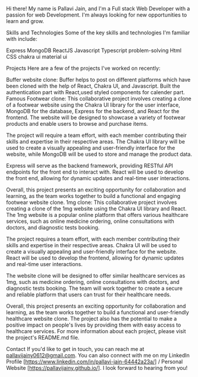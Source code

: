 
Hi there! My name is Pallavi Jain, and I'm a Full stack Web Developer with a passion for web Development. I'm always looking for new opportunities to learn and grow.

Skills and Technologies
Some of the key skills and technologies I'm familiar with include:

Express
MongoDB
ReactJS
Javascript
Typescript 
problem-solving
Html
CSS
chakra ui
material ui

Projects
Here are a few of the projects I've worked on recently:

Buffer website clone: Buffer helps to post on different platforms which have been cloned with the help of React, Chakra UI, and Javascript. Built the authentication part with React,used styled components for calender part.
Famous Footwear clone: This collaborative project involves creating a clone of a footwear website using the Chakra UI library for the user interface, MongoDB for the database, Express for the backend, and React for the frontend. The website will be designed to showcase a variety of footwear products and enable users to browse and purchase items.

The project will require a team effort, with each member contributing their skills and expertise in their respective areas. The Chakra UI library will be used to create a visually appealing and user-friendly interface for the website, while MongoDB will be used to store and manage the product data.

Express will serve as the backend framework, providing RESTful API endpoints for the front end to interact with. React will be used to develop the front end, allowing for dynamic updates and real-time user interactions.

Overall, this project presents an exciting opportunity for collaboration and learning, as the team works together to build a functional and engaging footwear website clone.
1mg clone: This collaborative project involves creating a clone of the 1mg website using the Chakra UI library and React. The 1mg website is a popular online platform that offers various healthcare services, such as online medicine ordering, online consultations with doctors, and diagnostic tests booking.

The project requires a team effort, with each member contributing their skills and expertise in their respective areas. Chakra UI will be used to create a visually appealing and user-friendly interface for the website. React will be used to develop the frontend, allowing for dynamic updates and real-time user interactions.

The website clone will be designed to offer similar healthcare services as 1mg, such as medicine ordering, online consultations with doctors, and diagnostic tests booking. The team will work together to create a secure and reliable platform that users can trust for their healthcare needs.

Overall, this project presents an exciting opportunity for collaboration and learning, as the team works together to build a functional and user-friendly healthcare website clone. The project also has the potential to make a positive impact on people's lives by providing them with easy access to healthcare services.
For more information about each project, please visit the project's README.md file.


Contact
If you'd like to get in touch, you can reach me at pallavijainy0612@gmail.com. You can also connect with me on my LinkedIn Profile [https://www.linkedin.com/in/pallavi-jain-64442a23a/] / Personal Website [https://pallavijainy.github.io/]. I look forward to hearing from you!










